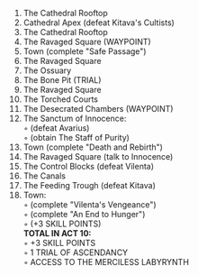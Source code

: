1. The Cathedral Rooftop
2. Cathedral Apex (defeat Kitava's Cultists) 
3. The Cathedral Rooftop
3. The Ravaged Square (WAYPOINT)    
4. Town (complete "Safe Passage")  
5. The Ravaged Square  
6. The Ossuary 
7. The Bone Pit (TRIAL)
9. The Ravaged Square  
10. The Torched Courts  
11. The Desecrated Chambers (WAYPOINT)  
12. The Sanctum of Innocence:  
◦ (defeat Avarius)  
◦ (obtain The Staff of Purity)  
13. Town (complete "Death and Rebirth")  
14. The Ravaged Square (talk to Innocence)  
15. The Control Blocks (defeat Vilenta)
15. The Canals  
16. The Feeding Trough (defeat Kitava)  
17. Town:  
◦ (complete "Vilenta's Vengeance")  
◦ (complete "An End to Hunger")  
◦ (+3 SKILL POINTS)  
**TOTAL IN ACT 10:**  
◦ +3 SKILL POINTS    
◦ 1 TRIAL OF ASCENDANCY  
◦ ACCESS TO THE MERCILESS LABYRYNTH
